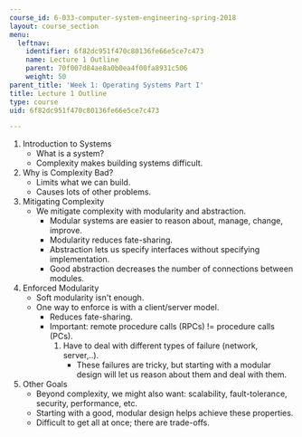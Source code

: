 ```yaml
---
course_id: 6-033-computer-system-engineering-spring-2018
layout: course_section
menu:
  leftnav:
    identifier: 6f82dc951f470c80136fe66e5ce7c473
    name: Lecture 1 Outline
    parent: 70f007d84ae8a0b0ea4f00fa8931c506
    weight: 50
parent_title: 'Week 1: Operating Systems Part I'
title: Lecture 1 Outline
type: course
uid: 6f82dc951f470c80136fe66e5ce7c473

---
```


1.  Introduction to Systems
    *   What is a system?
    *   Complexity makes building systems difficult.
2.  Why is Complexity Bad?
    *   Limits what we can build.
    *   Causes lots of other problems.
3.  Mitigating Complexity
    *   We mitigate complexity with modularity and abstraction.
        *   Modular systems are easier to reason about, manage, change, improve.
        *   Modularity reduces fate-sharing.
        *   Abstraction lets us specify interfaces without specifying implementation.
        *   Good abstraction decreases the number of connections between modules.
4.  Enforced Modularity
    *   Soft modularity isn't enough.
    *   One way to enforce is with a client/server model.
        *   Reduces fate-sharing.
        *   Important: remote procedure calls (RPCs) != procedure calls (PCs).
            1.  Have to deal with different types of failure (network, server,..).
                *   These failures are tricky, but starting with a modular design will let us reason about them and deal with them.
5.  Other Goals
    *   Beyond complexity, we might also want: scalability, fault-tolerance, security, performance, etc.
    *   Starting with a good, modular design helps achieve these properties.
    *   Difficult to get all at once; there are trade-offs.